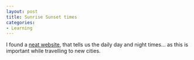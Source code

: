 ```yaml
---
layout: post
title: Sunrise Sunset times
categories:
- Learning
---
```



I found a [neat website](http://sunrisesunset.com/), that tells us the daily day and night times... as this is important while travelling to new cities.
